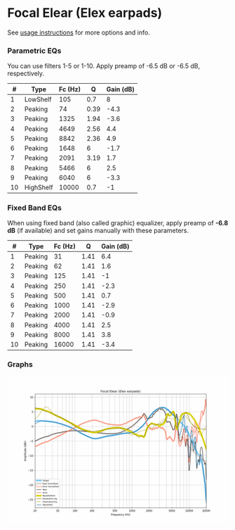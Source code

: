 # Focal Elear (Elex earpads)
See [usage instructions](https://github.com/jaakkopasanen/AutoEq#usage) for more options and info.

### Parametric EQs
You can use filters 1-5 or 1-10. Apply preamp of -6.5 dB or -6.5 dB, respectively.

|   # | Type      |   Fc (Hz) |    Q |   Gain (dB) |
|-----|-----------|-----------|------|-------------|
|   1 | LowShelf  |       105 | 0.7  |         8   |
|   2 | Peaking   |        74 | 0.39 |        -4.3 |
|   3 | Peaking   |      1325 | 1.94 |        -3.6 |
|   4 | Peaking   |      4649 | 2.56 |         4.4 |
|   5 | Peaking   |      8842 | 2.36 |         4.9 |
|   6 | Peaking   |      1648 | 6    |        -1.7 |
|   7 | Peaking   |      2091 | 3.19 |         1.7 |
|   8 | Peaking   |      5466 | 6    |         2.5 |
|   9 | Peaking   |      6040 | 6    |        -3.3 |
|  10 | HighShelf |     10000 | 0.7  |        -1   |

### Fixed Band EQs
When using fixed band (also called graphic) equalizer, apply preamp of **-6.8 dB** (if available) and set gains manually with these parameters.

|   # | Type    |   Fc (Hz) |    Q |   Gain (dB) |
|-----|---------|-----------|------|-------------|
|   1 | Peaking |        31 | 1.41 |         6.4 |
|   2 | Peaking |        62 | 1.41 |         1.6 |
|   3 | Peaking |       125 | 1.41 |        -1   |
|   4 | Peaking |       250 | 1.41 |        -2.3 |
|   5 | Peaking |       500 | 1.41 |         0.7 |
|   6 | Peaking |      1000 | 1.41 |        -2.9 |
|   7 | Peaking |      2000 | 1.41 |        -0.9 |
|   8 | Peaking |      4000 | 1.41 |         2.5 |
|   9 | Peaking |      8000 | 1.41 |         3.8 |
|  10 | Peaking |     16000 | 1.41 |        -3.4 |

### Graphs
![](./Focal%20Elear%20(Elex%20earpads).png)
